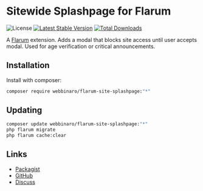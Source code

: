 # Sitewide Splashpage for Flarum

![License](https://img.shields.io/badge/license-GPL-3.0-or-later-blue.svg) [![Latest Stable Version](https://img.shields.io/packagist/v/webbinaro/flarum-site-splashpage.svg)](https://packagist.org/packages/webbinaro/flarum-site-splashpage) [![Total Downloads](https://img.shields.io/packagist/dt/webbinaro/flarum-site-splashpage.svg)](https://packagist.org/packages/webbinaro/flarum-site-splashpage)

A [Flarum](http://flarum.org) extension. Adds a modal that blocks site access until user accepts modal. Used for age verification or  critical announcements. 

## Installation

Install with composer:

```sh
composer require webbinaro/flarum-site-splashpage:"*"
```

## Updating

```sh
composer update webbinaro/flarum-site-splashpage:"*"
php flarum migrate
php flarum cache:clear
```

## Links

- [Packagist](https://packagist.org/packages/webbinaro/flarum-site-splashpage)
- [GitHub](https://github.com/webbinaro/flarum-site-splashpage)
- [Discuss](https://discuss.flarum.org/d/PUT_DISCUSS_SLUG_HERE)
